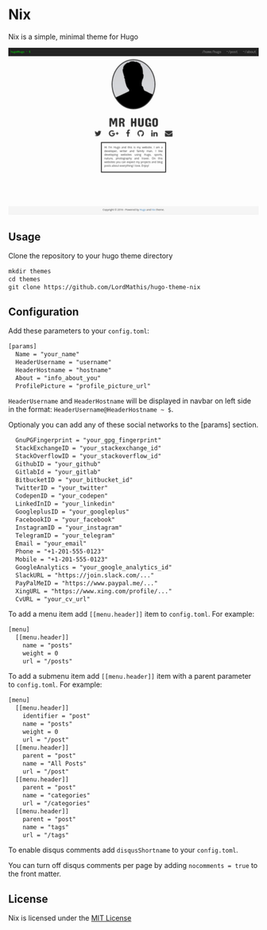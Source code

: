 # Nix

Nix is a simple, minimal theme for Hugo

![Hugo Theme Nix](https://raw.githubusercontent.com/LordMathis/hugo-theme-nix/master/images/screenshot.png)

## Usage

Clone the repository to your hugo theme directory

```
mkdir themes
cd themes
git clone https://github.com/LordMathis/hugo-theme-nix
```

## Configuration

Add these parameters to your `config.toml`:

```
[params]
  Name = "your_name"
  HeaderUsername = "username"
  HeaderHostname = "hostname"
  About = "info_about_you"
  ProfilePicture = "profile_picture_url"
```

`HeaderUsername` and `HeaderHostname` will be displayed in navbar on left side in the format: `HeaderUsername@HeaderHostname ~ $`.  

Optionaly you can add any of these social networks to the \[params\] section.

```
  GnuPGFingerprint = "your_gpg_fingerprint"
  StackExchangeID = "your_stackexchange_id"
  StackOverflowID = "your_stackoverflow_id"
  GithubID = "your_github"
  GitlabId = "your_gitlab"
  BitbucketID = "your_bitbucket_id"
  TwitterID = "your_twitter"
  CodepenID = "your_codepen"
  LinkedInID = "your_linkedin"
  GoogleplusID = "your_googleplus"
  FacebookID = "your_facebook"
  InstagramID = "your_instagram"
  TelegramID = "your_telegram"
  Email = "your_email"
  Phone = "+1-201-555-0123"
  Mobile = "+1-201-555-0123"
  GoogleAnalytics = "your_google_analytics_id"
  SlackURL = "https://join.slack.com/..."
  PayPalMeID = "https://www.paypal.me/..."
  XingURL = "https://www.xing.com/profile/..."
  CvURL = "your_cv_url"
```

To add a menu item add `[[menu.header]]` item to `config.toml`. For example:

```
[menu]
  [[menu.header]]
    name = "posts"
    weight = 0
    url = "/posts"
```

To add a submenu item add `[[menu.header]]` item with a parent parameter to `config.toml`. For example:

```
[menu]
  [[menu.header]]
    identifier = "post"
    name = "posts"
    weight = 0
    url = "/post"
  [[menu.header]]
    parent = "post"
    name = "All Posts"
    url = "/post"
  [[menu.header]]
    parent = "post"
    name = "categories"
    url = "/categories"
  [[menu.header]]
    parent = "post"
    name = "tags"
    url = "/tags"
```

To enable disqus comments add `disqusShortname` to your `config.toml`.

You can turn off disqus comments per page by adding `nocomments = true` to the front matter.

## License

Nix is licensed under the [MIT License](LICENSE.md)
